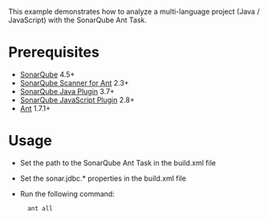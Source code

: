 This example demonstrates how to analyze a multi-language project (Java / JavaScript) with the SonarQube Ant Task.

Prerequisites
=============
* [SonarQube](http://www.sonarsource.org/downloads/) 4.5+
* [SonarQube Scanner for Ant](http://docs.sonarqube.org/display/SONAR/Installing+and+Configuring+SonarQube+Scanner+for+Ant) 2.3+
* [SonarQube Java Plugin](http://docs.sonarqube.org/display/PLUG/Java+Plugin) 3.7+
* [SonarQube JavaScript Plugin](http://docs.sonarqube.org/display/PLUG/JavaScript+Plugin) 2.8+
* [Ant](http://ant.apache.org/) 1.7.1+

Usage
=====
* Set the path to the SonarQube Ant Task in the build.xml file
* Set the sonar.jdbc.* properties in the build.xml file
* Run the following command:

        ant all
